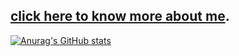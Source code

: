 ## [click here to know more about me](https://jeffbuenx.github.io/).

[![Anurag's GitHub stats](https://github-readme-stats.vercel.app/api?username=jeffbuenx&count_private=true)](https://github.com/anuraghazra/github-readme-stats)
